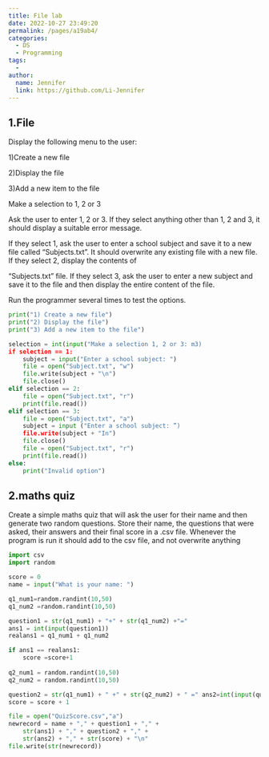 ```yaml
---
title: File lab
date: 2022-10-27 23:49:20
permalink: /pages/a19ab4/
categories:
  - DS
  - Programming
tags:
  - 
author: 
  name: Jennifer
  link: https://github.com/Li-Jennifer
---
```


## 1.File
 Display the following menu to the user:

1)Create a new file

2)Display the file

3)Add a new item to the file

Make a selection to 1, 2 or 3

Ask the user to enter 1, 2 or 3. If they select anything other than 1, 2 and 3, it should display a suitable error message.

If they select 1, ask the user to enter a school subject and save it to a new file called “Subjects.txt”. It should overwrite any existing file with a new file. If they select 2, display the contents of

“Subjects.txt” file. If they select 3, ask the user to enter a new subject and save it to the file and then display the entire content of the file.

Run the programmer several times to test the options.
```python
print("1) Create a new file") 
print("2) Display the file")
print("3) Add a new item to the file")

selection = int(input("Make a selection 1, 2 or 3: m3)
if selection == 1:
	subject = input("Enter a school subject: ")
	file = open("Subject.txt", "w")
	file.write(subject + "\n")
	file.close()
elif selection == 2:
	file = open("Subject.txt", "r")
	print(file.read())
elif selection == 3:
	file = open("Subject.txt", "a")
	subject = input ("Enter a school subject: ”)
	file.write(subject + "In")
	file.close()
	file = open("Subject.txt", "r")
	print(file.read())
else:
	print("Invalid option")
```
## 2.maths quiz
Create a simple maths quiz that will ask the user for their name and then generate two random questions. Store their name, the questions that were asked, their answers and their final score in a .csv file. Whenever the program is run it should add to the csv file, and not overwrite anything
```python
import csv 
import random

score = 0
name = input("What is your name: ")

q1_num1=random.randint(10,50) 
q1_num2 =random.randint(10,50)

question1 = str(q1_num1) + "+" + str(q1_num2) +"=" 
ans1 = int(input(question1)) 
realans1 = q1_num1 + q1_num2 

if ans1 == realans1:
	score =score+1
	
q2_num1 = random.randint(10,50)
q2_num2 = random.randint(10,50)

question2 = str(q1_num1) + " +" + str(q2_num2) + " =" ans2=int(input(question2)) realans2 =q2 num1 +q2 num2 if ans2== realans2 = q2_num1 + q2_num2
score = score + 1

file = open("QuizScore.csv","a")
newrecord = name + "," + question1 + "," + 
	str(ans1) + "," + question2 + "," +
	str(ans2) + "," + str(score) + "\n"
file.write(str(newrecord))
```